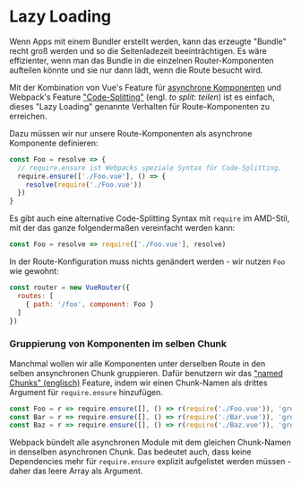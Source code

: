# Lazy Loading

Wenn Apps mit einem Bundler erstellt werden, kann das erzeugte "Bundle" recht groß werden und so die Seitenladezeit beeinträchtigen. Es wäre effizienter, wenn man das Bundle in die einzelnen  Router-Komponenten aufteilen könnte und sie nur dann lädt, wenn die Route besucht wird.

Mit der Kombination von Vue's Feature für [asynchrone Komponenten](http://vuejs.org/guide/components.html#Async-Components) und Webpack's Feature ["Code-Splitting"](https://webpack.js.org/guides/code-splitting-require/) (engl. _to split_: _teilen_) ist es einfach, dieses "Lazy Loading" genannte Verhalten für Route-Komponenten zu erreichen.

Dazu müssen wir nur unsere Route-Komponenten als asynchrone Komponente definieren:

``` js
const Foo = resolve => {
  // require.ensure ist Webpacks speziale Syntax für Code-Splitting.
  require.ensure(['./Foo.vue'], () => {
    resolve(require('./Foo.vue'))
  })
}
```

Es gibt auch eine alternative Code-Splitting Syntax mit `require` im AMD-Stil, mit der das ganze folgendermaßen vereinfacht werden kann:

``` js
const Foo = resolve => require(['./Foo.vue'], resolve)
```

In der Route-Konfiguration muss nichts genändert werden - wir nutzen `Foo` wie gewohnt:

``` js
const router = new VueRouter({
  routes: [
    { path: '/foo', component: Foo }
  ]
})
```

### Gruppierung von Komponenten im selben Chunk

Manchmal wollen wir alle Komponenten unter derselben Route in den selben ansynchronen Chunk gruppieren. Dafür benutzern wir das ["named Chunks" (englisch)](https://webpack.js.org/guides/code-splitting-require/#chunkname) Feature, indem wir einen Chunk-Namen als drittes Argument für `require.ensure` hinzufügen.

``` js
const Foo = r => require.ensure([], () => r(require('./Foo.vue')), 'group-foo')
const Bar = r => require.ensure([], () => r(require('./Bar.vue')), 'group-foo')
const Baz = r => require.ensure([], () => r(require('./Baz.vue')), 'group-foo')
```

Webpack bündelt alle asynchronen Module mit dem gleichen Chunk-Namen in denselben asynchronen Chunk. Das bedeutet auch, dass keine Dependencies mehr für `require.ensure` explizit aufgelistet werden müssen - daher das leere Array als Argument.
